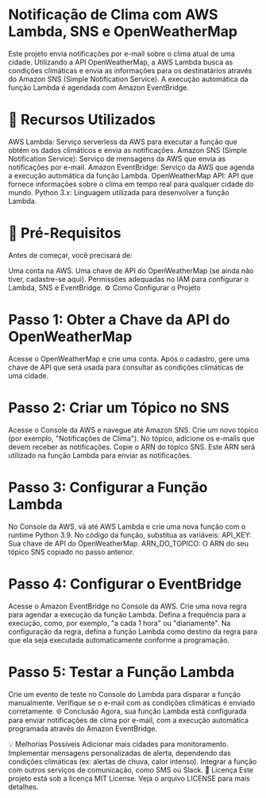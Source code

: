 # Notificação de Clima com AWS Lambda, SNS e OpenWeatherMap
Este projeto envia notificações por e-mail sobre o clima atual de uma cidade. Utilizando a API OpenWeatherMap, a AWS Lambda busca as condições climáticas e envia as informações para os destinatários através do Amazon SNS (Simple Notification Service). A execução automática da função Lambda é agendada com Amazon EventBridge.

# 🚀 Recursos Utilizados
AWS Lambda: Serviço serverless da AWS para executar a função que obtém os dados climáticos e envia as notificações.
Amazon SNS (Simple Notification Service): Serviço de mensagens da AWS que envia as notificações por e-mail.
Amazon EventBridge: Serviço da AWS que agenda a execução automática da função Lambda.
OpenWeatherMap API: API que fornece informações sobre o clima em tempo real para qualquer cidade do mundo.
Python 3.x: Linguagem utilizada para desenvolver a função Lambda.

# 📝 Pré-Requisitos
Antes de começar, você precisará de:

Uma conta na AWS.
Uma chave de API do OpenWeatherMap (se ainda não tiver, cadastre-se aqui).
Permissões adequadas no IAM para configurar o Lambda, SNS e EventBridge.
⚙️ Como Configurar o Projeto

# Passo 1: Obter a Chave da API do OpenWeatherMap
Acesse o OpenWeatherMap e crie uma conta.
Após o cadastro, gere uma chave de API que será usada para consultar as condições climáticas de uma cidade.

# Passo 2: Criar um Tópico no SNS
Acesse o Console da AWS e navegue até Amazon SNS.
Crie um novo tópico (por exemplo, "Notificações de Clima").
No tópico, adicione os e-mails que devem receber as notificações.
Copie o ARN do tópico SNS. Este ARN será utilizado na função Lambda para enviar as notificações.

# Passo 3: Configurar a Função Lambda
No Console da AWS, vá até AWS Lambda e crie uma nova função com o runtime Python 3.9.
No código da função, substitua as variáveis:
API_KEY: Sua chave de API do OpenWeatherMap.
ARN_DO_TOPICO: O ARN do seu tópico SNS copiado no passo anterior.

# Passo 4: Configurar o EventBridge
Acesse o Amazon EventBridge no Console da AWS.
Crie uma nova regra para agendar a execução da função Lambda. Defina a frequência para a execução, como, por exemplo, "a cada 1 hora" ou "diariamente".
Na configuração da regra, defina a função Lambda como destino da regra para que ela seja executada automaticamente conforme a programação.

# Passo 5: Testar a Função Lambda
Crie um evento de teste no Console do Lambda para disparar a função manualmente.
Verifique se o e-mail com as condições climáticas é enviado corretamente.
🌐 Conclusão
Agora, sua função Lambda está configurada para enviar notificações de clima por e-mail, com a execução automática programada através do Amazon EventBridge.

💡 Melhorias Possíveis
Adicionar mais cidades para monitoramento.
Implementar mensagens personalizadas de alerta, dependendo das condições climáticas (ex: alertas de chuva, calor intenso).
Integrar a função com outros serviços de comunicação, como SMS ou Slack.
📑 Licença
Este projeto está sob a licença MIT License. Veja o arquivo LICENSE para mais detalhes.


